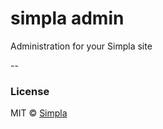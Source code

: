 # simpla admin

Administration for your Simpla site

--

### License

MIT © [Simpla](admin@simpla.io)

[bower-badge]: https://img.shields.io/bower/v/sm-admin.svg
[bowerlicense-badge]: https://img.shields.io/bower/l/sm-admin.svg
[travis-badge]: https://img.shields.io/travis/simplaio/sm-admin.svg
[travis-url]: https://travis-ci.org/simplaio/sm-admin
[bowerdeps-badge]: https://img.shields.io/gemnasium/simplaio/sm-admin.svg
[bowerdeps-url]: https://gemnasium.com/bower/sm-admin
[npmdeps-badge]: https://img.shields.io/david/simplaio/sm-admin.svg
[npmdeps-url]: https://david-dm.org/simplaio/sm-admin
[npmdevdeps-badge]: https://img.shields.io/david/dev/simplaio/sm-admin.svg?theme=shields.io
[npmdevdeps-url]: https://david-dm.org/dev/simplaio/sm-admin#info=devDependencies
